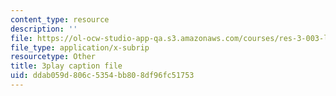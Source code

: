 ```yaml
---
content_type: resource
description: ''
file: https://ol-ocw-studio-app-qa.s3.amazonaws.com/courses/res-3-003-learn-to-build-your-own-videogame-with-the-unity-game-engine-and-microsoft-kinect-january-iap-2017/ddab059d806c5354bb808df96fc51753_EIWhCCjSkPU.vtt
file_type: application/x-subrip
resourcetype: Other
title: 3play caption file
uid: ddab059d-806c-5354-bb80-8df96fc51753
---
```

